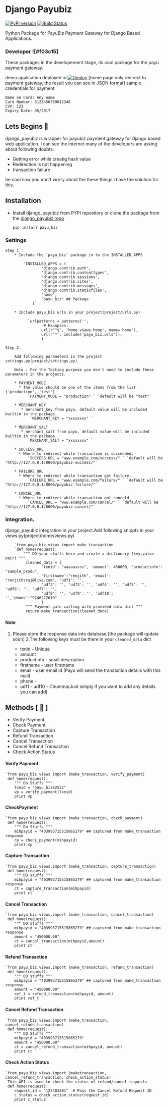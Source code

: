 # Django Payubiz
[![PyPI version](https://badge.fury.io/py/payu_biz.svg)](https://badge.fury.io/py/payu_biz) [![Build Status](https://travis-ci.org/renjithsraj/django_payubiz.svg?branch=master)](https://travis-ci.org/renjithsraj/django_payubiz) 

Python Package for PayuBiz Payment Gateway for Django Based Applications.

### Developer ![#f03c15]

These packages in the developement stage, its cool package for the payu payment gateway.

demo application deployed in [![Deploy](https://www.herokucdn.com/deploy/button.svg)](https://djangopayubizdemo.herokuapp.com/)
[home page only redirect to payment gateway, the result you can see in JSON format]
sample credentials for payment
    
    Name on Card: Any name
    Card Number: 5123456789012346
    CVV: 123
    Expiry Date: 05/2017

## Lets Begins :seedling:

django_payubiz is wrapper for payubiz payment gateway for django based web application. I can see the internet many of the developers are asking about following doubts.
+ Getting error while creatig hash value
+ Redirection is not happening
+ transaction failure

be cool now you don't worry about the these things i have the solution for this.

## Installation

* Install django_payubiz from PYPI repository or clone the package from the [django_payubiz repo](https://github.com/renjithsraj/django_payubiz.git)

    `pip install payu_biz`

### Settings

    Step 1 :
        * Include the `payu_biz` package in to the INSTALLED_APPS
        
            `INSTALLED_APPS = (
                    'django.contrib.auth',
                    'django.contrib.contenttypes',
                    'django.contrib.sessions',
                    'django.contrib.sites',
                    'django.contrib.messages',
                    'django.contrib.staticfiles',
                    'home',
                    'payu_biz' ## Package
                )`
                
        * Include payu_biz urls in your project(project/urls.py)
         
              `urlpatterns = patterns('',
                     # Examples:
                    url(r'^$', 'home.views.home', name='home'),
                    url(r'^', include('payu_biz.urls')),
                    ) `
        
    Step 2:
    
        Add following parameters in the project settings.py(project/settings.py)

        Note : For the Testing purpose you don't need to include these parameters in the projects.

        * PAYMENT_MODE
          * The value should be one of the items from the list ['production', 'test']
              `PAYMENT_MODE = "production" ` `default will be "test"`

        * MERCHANT_KEY
           * merchant_key from payu. default value will be included builtin in the package.
               `MERCHANT_KEY = "xxxxxxxx" `

        * MERCHANT_SALT
           * merchant_salt from payu. default value will be included builtin in the package.
              `MERCHANT_SALT = "xxxxxxxx" `

        * SUCCESS_URL
          * Where to redirect while transaction is succeeded.
              `SUCCESS_URL = "www.example.com/success/" ` `default will be "http://127.0.0.1:8000/payubiz-success/"`

        * FAILURE_URL
          * Where to redirect while transaction got failure.
              `FAILURE_URL = "www.example.com/failure/" ` `default will be "http://127.0.0.1:8000/payubiz-failure/"`

        * CANCEL_URL
          * Where to redirect while transaction got canceld
              `CANCEL_URL = "www.example.com/cancel/" ` `default will be "http://127.0.0.1:8000/payubiz-cancel/"`
      
 ### Integration.
 
 django_payubiz integration in your project.Add following snippts in your views.py(project/home/views.py)
 
        `from payu_biz.views import make_transaction
        `def home(request):
            """ DO your stuffs here and create a dictionary (key,value pair) """
             cleaned_data = {
                    'txnid': "aaaaassss", 'amount': 450000, 'productinfo': "sample_produ",
                    'firstname':"renjith", 'email': "renjithsraj@live.com", 'udf1': '', 
                    'udf2': '', 'udf3': '', 'udf4': '', 'udf5': '', 'udf6': '', 'udf7': '', 
                    'udf8': '', 'udf9': '', 'udf10': '','phone':"9746272610"
                    }
             """ Payment gate calling with provided data dict """       
             return make_transaction(cleaned_data)
             
  #### Note
  1. Please store the response data into database.[the package will update soon]
  2.The following keys must be there in your `cleaned_data` dict
  
        * txnid - Unique
        * amount
        * productinfo - small description
        * firstname - user firstname
        * email - user email id (Payu will send the transaction details with this mail)
        * phone - 
        * udf1 - udf10 - Chumma(Just simply if you want to add any details you can add)
        
## Methods [  :pizza: ]

* Verify Payment
* Check Payment
* Capture Transaction
* Refund Transaction
* Cancel Transaction
* Cancel Refund Transaction
* Check Action Status
    
#### Verify Payment

    `from payu_biz.views import (make_transaction, verify_payment)
     def home(request):
        """ Do Stuffs """
        txnid = "payu_biz82532"
        vp = verify_payment(txnid)
        print vp`
    
#### CheckPayment

    `from payu_biz.views import (make_transaction, check_payment)
     def home(request):
        """ Do Stuffs """
        mihpayid = "403993715515865279" ## captured from make_transaction response 
        cp = check_payment(mihpayid)
        print cp `
    
#### Capture Transaction

    `from payu_biz.views.import (make_transaction, capture_transaction)
     def home(request):
        """ DO stuffs """
        mihpayid = "403993715515865279" ## captured from make_transaction response 
        ct = capture_transaction(mihpayid)
        print ct`
    
#### Cancel Transaction

    `from payu_biz.views.import (make_transaction, cancel_transaction)
     def home(request):
        """ DO stuffs """
        mihpayid = "403993715515865279" ## captured from make_transaction response 
        amount = "450000.00"
        ct = cancel_transaction(mihpayid,amount)
        print ct`
    
#### Refund Transaction

    `from payu_biz.views.import (make_transaction, refund_transaction)
     def home(request):
        """ DO stuffs """
        mihpayid = "403993715515865279" ## captured from make_transaction response 
        amount = "450000.00"
        ref_t = refund_transaction(mihpayid, amount)
        print ref_t `

#### Cancel Refund Transaction

    `from payu_biz.views.import (make_transaction, cancel_refund_transaction)
     def home(request):
        """ DO Stuffs """
        mihpayid = "403993715515865279"
        amount = "450000.00"
        ct = cancel_refund_transaction(mihpayid, amount)
        print ct `
    
#### Check Action Status

    `from payu_biz.views.import (maketransaction, cancel_refund_transaction, check_action_status)
     This API is used to check the status of refund/cancel requests
     def home(request):
        request_id = "127403301"  # Pass the Cancel Refund Request ID
        c_status = check_action_status(request_id)
        print c_status`  
